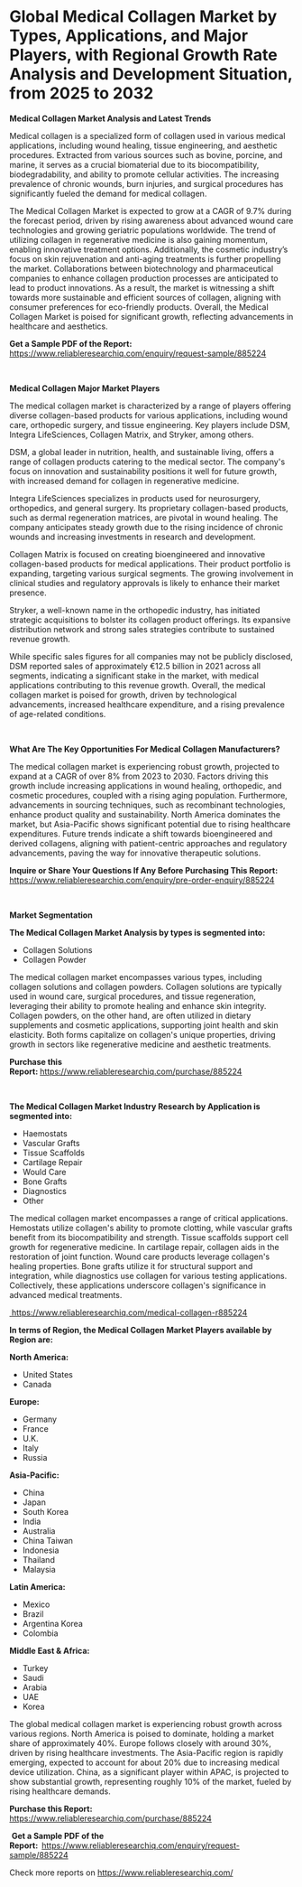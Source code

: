 <p><h1>Global Medical Collagen Market by Types, Applications, and Major Players, with Regional Growth Rate Analysis and Development Situation, from 2025 to 2032</h1></p><p><strong>Medical Collagen Market Analysis and Latest Trends</strong></p>
<p><p>Medical collagen is a specialized form of collagen used in various medical applications, including wound healing, tissue engineering, and aesthetic procedures. Extracted from various sources such as bovine, porcine, and marine, it serves as a crucial biomaterial due to its biocompatibility, biodegradability, and ability to promote cellular activities. The increasing prevalence of chronic wounds, burn injuries, and surgical procedures has significantly fueled the demand for medical collagen.</p><p>The Medical Collagen Market is expected to grow at a CAGR of 9.7% during the forecast period, driven by rising awareness about advanced wound care technologies and growing geriatric populations worldwide. The trend of utilizing collagen in regenerative medicine is also gaining momentum, enabling innovative treatment options. Additionally, the cosmetic industry’s focus on skin rejuvenation and anti-aging treatments is further propelling the market. Collaborations between biotechnology and pharmaceutical companies to enhance collagen production processes are anticipated to lead to product innovations. As a result, the market is witnessing a shift towards more sustainable and efficient sources of collagen, aligning with consumer preferences for eco-friendly products. Overall, the Medical Collagen Market is poised for significant growth, reflecting advancements in healthcare and aesthetics.</p></p>
<p><strong>Get a Sample PDF of the Report:&nbsp;</strong> <a href="https://www.reliableresearchiq.com/enquiry/request-sample/885224?utm_campaign=2732&utm_medium=2&utm_source=Github&utm_content=ia&utm_term=08032025&utm_id=medical-collagen">https://www.reliableresearchiq.com/enquiry/request-sample/885224</a></p>
<p>&nbsp;</p>
<p><strong>Medical Collagen Major Market Players</strong></p>
<p><p>The medical collagen market is characterized by a range of players offering diverse collagen-based products for various applications, including wound care, orthopedic surgery, and tissue engineering. Key players include DSM, Integra LifeSciences, Collagen Matrix, and Stryker, among others.</p><p>DSM, a global leader in nutrition, health, and sustainable living, offers a range of collagen products catering to the medical sector. The company's focus on innovation and sustainability positions it well for future growth, with increased demand for collagen in regenerative medicine.</p><p>Integra LifeSciences specializes in products used for neurosurgery, orthopedics, and general surgery. Its proprietary collagen-based products, such as dermal regeneration matrices, are pivotal in wound healing. The company anticipates steady growth due to the rising incidence of chronic wounds and increasing investments in research and development.</p><p>Collagen Matrix is focused on creating bioengineered and innovative collagen-based products for medical applications. Their product portfolio is expanding, targeting various surgical segments. The growing involvement in clinical studies and regulatory approvals is likely to enhance their market presence.</p><p>Stryker, a well-known name in the orthopedic industry, has initiated strategic acquisitions to bolster its collagen product offerings. Its expansive distribution network and strong sales strategies contribute to sustained revenue growth.</p><p>While specific sales figures for all companies may not be publicly disclosed, DSM reported sales of approximately €12.5 billion in 2021 across all segments, indicating a significant stake in the market, with medical applications contributing to this revenue growth. Overall, the medical collagen market is poised for growth, driven by technological advancements, increased healthcare expenditure, and a rising prevalence of age-related conditions.</p></p>
<p>&nbsp;</p>
<p><strong>What Are The Key Opportunities For Medical Collagen Manufacturers?</strong></p>
<p><p>The medical collagen market is experiencing robust growth, projected to expand at a CAGR of over 8% from 2023 to 2030. Factors driving this growth include increasing applications in wound healing, orthopedic, and cosmetic procedures, coupled with a rising aging population. Furthermore, advancements in sourcing techniques, such as recombinant technologies, enhance product quality and sustainability. North America dominates the market, but Asia-Pacific shows significant potential due to rising healthcare expenditures. Future trends indicate a shift towards bioengineered and derived collagens, aligning with patient-centric approaches and regulatory advancements, paving the way for innovative therapeutic solutions.</p></p>
<p><strong>Inquire or Share Your Questions If Any Before Purchasing This Report:</strong> <a href="https://www.reliableresearchiq.com/enquiry/pre-order-enquiry/885224?utm_campaign=2732&utm_medium=2&utm_source=Github&utm_content=ia&utm_term=08032025&utm_id=medical-collagen">https://www.reliableresearchiq.com/enquiry/pre-order-enquiry/885224</a></p>
<p>&nbsp;</p>
<p><strong>Market Segmentation</strong></p>
<p><strong>The Medical Collagen Market Analysis by types is segmented into:</strong></p>
<p><ul><li>Collagen Solutions</li><li>Collagen Powder</li></ul></p>
<p><p>The medical collagen market encompasses various types, including collagen solutions and collagen powders. Collagen solutions are typically used in wound care, surgical procedures, and tissue regeneration, leveraging their ability to promote healing and enhance skin integrity. Collagen powders, on the other hand, are often utilized in dietary supplements and cosmetic applications, supporting joint health and skin elasticity. Both forms capitalize on collagen's unique properties, driving growth in sectors like regenerative medicine and aesthetic treatments.</p></p>
<p><strong>Purchase this Report:&nbsp;</strong><a href="https://www.reliableresearchiq.com/purchase/885224?utm_campaign=2732&utm_medium=2&utm_source=Github&utm_content=ia&utm_term=08032025&utm_id=medical-collagen">https://www.reliableresearchiq.com/purchase/885224</a></p>
<p>&nbsp;</p>
<p><strong>The Medical Collagen Market Industry Research by Application is segmented into:</strong></p>
<p><ul><li>Haemostats</li><li>Vascular Grafts</li><li>Tissue Scaffolds</li><li>Cartilage Repair</li><li>Would Care</li><li>Bone Grafts</li><li>Diagnostics</li><li>Other</li></ul></p>
<p><p>The medical collagen market encompasses a range of critical applications. Hemostats utilize collagen's ability to promote clotting, while vascular grafts benefit from its biocompatibility and strength. Tissue scaffolds support cell growth for regenerative medicine. In cartilage repair, collagen aids in the restoration of joint function. Wound care products leverage collagen's healing properties. Bone grafts utilize it for structural support and integration, while diagnostics use collagen for various testing applications. Collectively, these applications underscore collagen's significance in advanced medical treatments.</p></p>
<p><a href="https://www.reliableresearchiq.com/medical-collagen-r885224?utm_campaign=2732&utm_medium=2&utm_source=Github&utm_content=ia&utm_term=08032025&utm_id=medical-collagen">&nbsp;https://www.reliableresearchiq.com/medical-collagen-r885224</a></p>
<p><strong>In terms of Region, the Medical Collagen Market Players available by Region are:</strong></p>
<p>
    <p> <strong> North America: </strong>
        <ul>
            <li>United States</li>
            <li>Canada</li>
        </ul>
        </p> 
    <p> <strong> Europe: </strong>
        <ul>
            <li>Germany</li>
            <li>France</li>
            <li>U.K.</li>
            <li>Italy</li>
            <li>Russia</li>
        </ul>
        </p> 
    <p> <strong> Asia-Pacific: </strong>
        <ul>
            <li>China</li>
            <li>Japan</li>
            <li>South Korea</li>
            <li>India</li>
            <li>Australia</li>
            <li>China Taiwan</li>
            <li>Indonesia</li>
            <li>Thailand</li>
            <li>Malaysia</li>
        </ul>
        </p> 
    <p> <strong> Latin America: </strong>
        <ul>
            <li>Mexico</li>
            <li>Brazil</li>
            <li>Argentina Korea</li>
            <li>Colombia</li>
        </ul>
        </p> 
    <p> <strong> Middle East & Africa: </strong>
        <ul>
            <li>Turkey</li>
            <li>Saudi</li>
            <li>Arabia</li>
            <li>UAE</li>
            <li>Korea</li>
        </ul>
    </p>
    </p>
<p><p>The global medical collagen market is experiencing robust growth across various regions. North America is poised to dominate, holding a market share of approximately 40%. Europe follows closely with around 30%, driven by rising healthcare investments. The Asia-Pacific region is rapidly emerging, expected to account for about 20% due to increasing medical device utilization. China, as a significant player within APAC, is projected to show substantial growth, representing roughly 10% of the market, fueled by rising healthcare demands.</p></p>
<p><strong>Purchase this Report: </strong><a href="https://www.reliableresearchiq.com/purchase/885224?utm_campaign=2732&utm_medium=2&utm_source=Github&utm_content=ia&utm_term=08032025&utm_id=medical-collagen">https://www.reliableresearchiq.com/purchase/885224</a></p>
<p>&nbsp;<strong>Get a Sample PDF of the Report:&nbsp;&nbsp;</strong><a href="https://www.reliableresearchiq.com/enquiry/request-sample/885224?utm_campaign=2732&utm_medium=2&utm_source=Github&utm_content=ia&utm_term=08032025&utm_id=medical-collagen">https://www.reliableresearchiq.com/enquiry/request-sample/885224</a></p>
<p><strong></strong></p>
<p>Check more reports on <a href="https://www.reliableresearchiq.com/?utm_campaign=2732&utm_medium=2&utm_source=Github&utm_content=ia&utm_term=08032025&utm_id=medical-collagen">https://www.reliableresearchiq.com/</a></p>